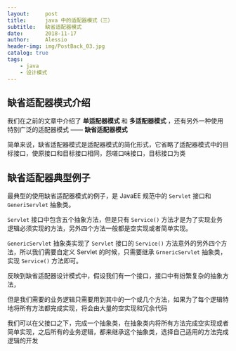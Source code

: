 ```yaml
---
layout:     post
title:      java 中的适配器模式（三）
subtitle:   缺省适配器模式
date:       2018-11-17
author:     Alessio
header-img: img/PostBack_03.jpg
catalog: true
tags:
    - java
    - 设计模式
---
```


## 缺省适配器模式介绍

我们在之前的文章中介绍了 **单适配器模式** 和 **多适配器模式** ，还有另外一种使用特别广泛的适配器模式 —— **缺省适配器模式**

简单来说，缺省适配器模式是适配器模式的简化形式，它省略了适配器模式中的目标接口，使原接口和目标接口相同，怨嗟口味接口，目标接口为类



## 缺省适配器典型例子

最典型的使用缺省适配器模式的例子，是 JavaEE 规范中的 `Servlet` 接口和 `GeneriServlet` 抽象类。

`Servlet` 接口中包含五个抽象方法，但是只有 `Service()` 方法才是为了实现业务逻辑必须实现的方法，另外四个方法一般都是空实现或者简单实现。

`GenericServlet` 抽象类实现了 `Servlet` 接口的 `Service()`  方法意外的另外四个方法，所以我们需要自定义 Servlet 的时候，只需要继承 `GrnericServlet` 抽象类，实现 `Service()` 方法即可。

反映到缺省适配器设计模式中，假设我们有一个接口，接口中有纷繁复杂的抽象方法，

但是我们需要的业务逻辑只需要用到其中的一个或几个方法，如果为了每个逻辑特地将所有方法都完成实现，将会由大量的空实现和冗余代码

我们可以在父接口之下，完成一个抽象类，在抽象类内将所有方法完成空实现或者简单实现，之后所有的业务逻辑，都来继承这个抽象类，选择自己适用的方法完成逻辑的开发
